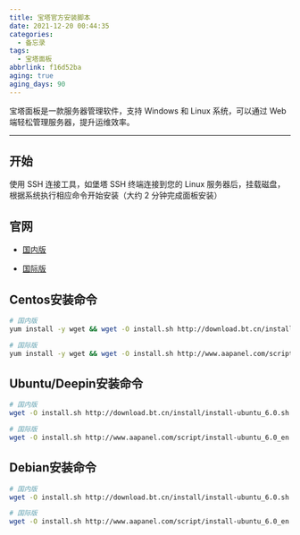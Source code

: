 ```yaml
---
title: 宝塔官方安装脚本
date: 2021-12-20 00:44:35
categories:
  - 备忘录
tags:
  - 宝塔面板
abbrlink: f16d52ba
aging: true
aging_days: 90
---
```

宝塔面板是一款服务器管理软件，支持 Windows 和 Linux 系统，可以通过 Web 端轻松管理服务器，提升运维效率。

<!-- more -->

---

## 开始

使用 SSH 连接工具，如堡塔 SSH 终端连接到您的 Linux 服务器后，挂载磁盘，根据系统执行相应命令开始安装（大约 2 分钟完成面板安装）

## 官网

- [国内版](https://www.bt.cn/)

- [国际版](https://www.aapanel.com)

## Centos安装命令

```bash
# 国内版
yum install -y wget && wget -O install.sh http://download.bt.cn/install/install_6.0.sh && sh install.sh
```

```bash
# 国际版
yum install -y wget && wget -O install.sh http://www.aapanel.com/script/install_6.0_en.sh && bash install.sh
```

## Ubuntu/Deepin安装命令

```bash
# 国内版
wget -O install.sh http://download.bt.cn/install/install-ubuntu_6.0.sh && sudo bash install.sh
```

```bash
# 国际版
wget -O install.sh http://www.aapanel.com/script/install-ubuntu_6.0_en.sh && sudo bash install.sh
```

## Debian安装命令

```bash
# 国内版
wget -O install.sh http://download.bt.cn/install/install-ubuntu_6.0.sh && bash install.sh
```

```bash
# 国际版
wget -O install.sh http://www.aapanel.com/script/install-ubuntu_6.0_en.sh && bash install.sh
```
